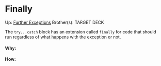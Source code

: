 # Finally

Up: [Further Exceptions](further_exceptions)
Brother(s):
TARGET DECK

The `try...catch` block has an extension called `finally` for code that should run regardless of what happens with the exception or not.




































#### Why:
#### How:









